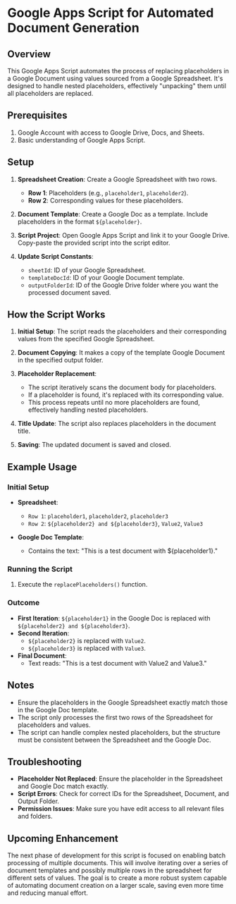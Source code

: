 # Google Apps Script for Automated Document Generation

## Overview
This Google Apps Script automates the process of replacing placeholders in a Google Document using values sourced from a Google Spreadsheet. It's designed to handle nested placeholders, effectively "unpacking" them until all placeholders are replaced.

## Prerequisites
1. Google Account with access to Google Drive, Docs, and Sheets.
2. Basic understanding of Google Apps Script.

## Setup
1. **Spreadsheet Creation**: Create a Google Spreadsheet with two rows.
   - **Row 1**: Placeholders (e.g., `placeholder1`, `placeholder2`).
   - **Row 2**: Corresponding values for these placeholders.

2. **Document Template**: Create a Google Doc as a template. Include placeholders in the format `${placeholder}`.

3. **Script Project**: Open Google Apps Script and link it to your Google Drive. Copy-paste the provided script into the script editor.

4. **Update Script Constants**:
   - `sheetId`: ID of your Google Spreadsheet.
   - `templateDocId`: ID of your Google Document template.
   - `outputFolderId`: ID of the Google Drive folder where you want the processed document saved.

## How the Script Works
1. **Initial Setup**: The script reads the placeholders and their corresponding values from the specified Google Spreadsheet.

2. **Document Copying**: It makes a copy of the template Google Document in the specified output folder.

3. **Placeholder Replacement**:
   - The script iteratively scans the document body for placeholders.
   - If a placeholder is found, it's replaced with its corresponding value.
   - This process repeats until no more placeholders are found, effectively handling nested placeholders.

4. **Title Update**: The script also replaces placeholders in the document title.

5. **Saving**: The updated document is saved and closed.

## Example Usage
### Initial Setup
- **Spreadsheet**: 
  - `Row 1`: `placeholder1`, `placeholder2`, `placeholder3`
  - `Row 2`: `${placeholder2} and ${placeholder3}`, `Value2`, `Value3`

- **Google Doc Template**: 
  - Contains the text: "This is a test document with ${placeholder1}."

### Running the Script
1. Execute the `replacePlaceholders()` function.

### Outcome
- **First Iteration**: `${placeholder1}` in the Google Doc is replaced with `${placeholder2} and ${placeholder3}`.
- **Second Iteration**: 
  - `${placeholder2}` is replaced with `Value2`.
  - `${placeholder3}` is replaced with `Value3`.
- **Final Document**: 
  - Text reads: "This is a test document with Value2 and Value3."

## Notes
- Ensure the placeholders in the Google Spreadsheet exactly match those in the Google Doc template.
- The script only processes the first two rows of the Spreadsheet for placeholders and values.
- The script can handle complex nested placeholders, but the structure must be consistent between the Spreadsheet and the Google Doc.

## Troubleshooting
- **Placeholder Not Replaced**: Ensure the placeholder in the Spreadsheet and Google Doc match exactly.
- **Script Errors**: Check for correct IDs for the Spreadsheet, Document, and Output Folder.
- **Permission Issues**: Make sure you have edit access to all relevant files and folders.

## Upcoming Enhancement
The next phase of development for this script is focused on enabling batch processing of multiple documents. This will involve iterating over a series of document templates and possibly multiple rows in the spreadsheet for different sets of values. The goal is to create a more robust system capable of automating document creation on a larger scale, saving even more time and reducing manual effort.
